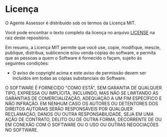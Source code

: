 # Licença

O Agente Assessor é distribuído sob os termos da Licença MIT.

Você pode encontrar o texto completo da licença no arquivo [LICENSE](../../LICENSE) na raiz deste repositório.

Em resumo, a Licença MIT permite que você use, copie, modifique, mescle, publique, distribua, sublicencie e/ou venda cópias do software, e permita que as pessoas a quem o Software é fornecido o façam, sujeito às seguintes condições:

- O aviso de copyright acima e este aviso de permissão devem ser incluídos em todas as cópias substanciais do Software.

O SOFTWARE É FORNECIDO "COMO ESTÁ", SEM GARANTIA DE QUALQUER TIPO, EXPRESSA OU IMPLÍCITA, INCLUINDO, MAS NÃO SE LIMITANDO ÀS GARANTIAS DE COMERCIALIZAÇÃO, ADEQUAÇÃO A UM FIM ESPECÍFICO E NÃO INFRAÇÃO. EM NENHUM CASO OS AUTORES OU DETENTORES DOS DIREITOS AUTORAIS SERÃO RESPONSÁVEIS POR QUALQUER RECLAMAÇÃO, DANOS OU OUTRA RESPONSABILIDADE, SEJA EM UMA AÇÃO DE CONTRATO, DELITO OU DE OUTRA FORMA, DECORRENTE DE OU EM CONEXÃO COM O SOFTWARE OU O USO OU OUTRAS NEGOCIAÇÕES NO SOFTWARE.
